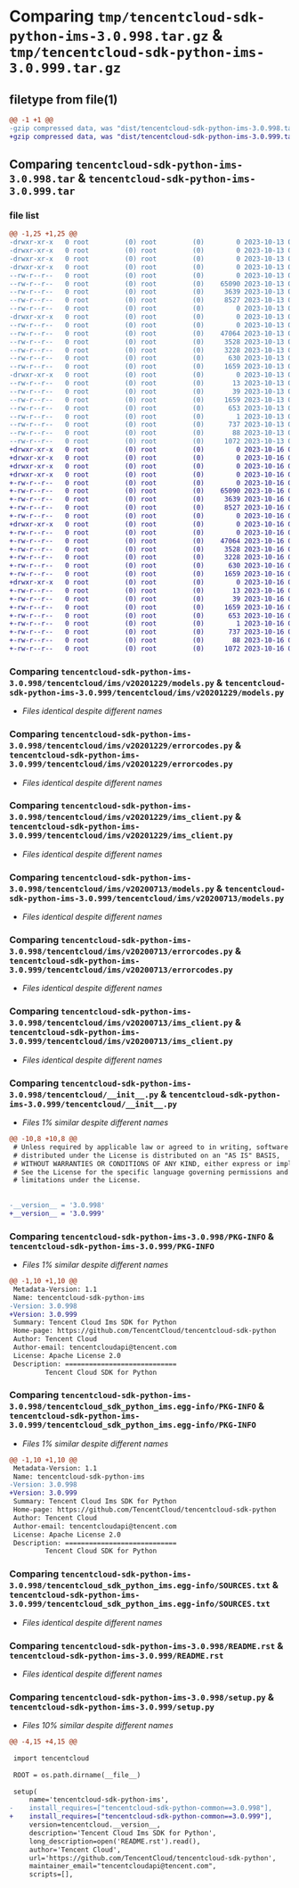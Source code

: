 # Comparing `tmp/tencentcloud-sdk-python-ims-3.0.998.tar.gz` & `tmp/tencentcloud-sdk-python-ims-3.0.999.tar.gz`

## filetype from file(1)

```diff
@@ -1 +1 @@
-gzip compressed data, was "dist/tencentcloud-sdk-python-ims-3.0.998.tar", last modified: Fri Oct 13 00:29:59 2023, max compression
+gzip compressed data, was "dist/tencentcloud-sdk-python-ims-3.0.999.tar", last modified: Mon Oct 16 00:29:12 2023, max compression
```

## Comparing `tencentcloud-sdk-python-ims-3.0.998.tar` & `tencentcloud-sdk-python-ims-3.0.999.tar`

### file list

```diff
@@ -1,25 +1,25 @@
-drwxr-xr-x   0 root         (0) root         (0)        0 2023-10-13 00:29:59.000000 tencentcloud-sdk-python-ims-3.0.998/
-drwxr-xr-x   0 root         (0) root         (0)        0 2023-10-13 00:29:59.000000 tencentcloud-sdk-python-ims-3.0.998/tencentcloud/
-drwxr-xr-x   0 root         (0) root         (0)        0 2023-10-13 00:29:59.000000 tencentcloud-sdk-python-ims-3.0.998/tencentcloud/ims/
-drwxr-xr-x   0 root         (0) root         (0)        0 2023-10-13 00:29:59.000000 tencentcloud-sdk-python-ims-3.0.998/tencentcloud/ims/v20201229/
--rw-r--r--   0 root         (0) root         (0)        0 2023-10-13 00:29:59.000000 tencentcloud-sdk-python-ims-3.0.998/tencentcloud/ims/v20201229/__init__.py
--rw-r--r--   0 root         (0) root         (0)    65090 2023-10-13 00:29:59.000000 tencentcloud-sdk-python-ims-3.0.998/tencentcloud/ims/v20201229/models.py
--rw-r--r--   0 root         (0) root         (0)     3639 2023-10-13 00:29:59.000000 tencentcloud-sdk-python-ims-3.0.998/tencentcloud/ims/v20201229/errorcodes.py
--rw-r--r--   0 root         (0) root         (0)     8527 2023-10-13 00:29:59.000000 tencentcloud-sdk-python-ims-3.0.998/tencentcloud/ims/v20201229/ims_client.py
--rw-r--r--   0 root         (0) root         (0)        0 2023-10-13 00:29:59.000000 tencentcloud-sdk-python-ims-3.0.998/tencentcloud/ims/__init__.py
-drwxr-xr-x   0 root         (0) root         (0)        0 2023-10-13 00:29:59.000000 tencentcloud-sdk-python-ims-3.0.998/tencentcloud/ims/v20200713/
--rw-r--r--   0 root         (0) root         (0)        0 2023-10-13 00:29:59.000000 tencentcloud-sdk-python-ims-3.0.998/tencentcloud/ims/v20200713/__init__.py
--rw-r--r--   0 root         (0) root         (0)    47064 2023-10-13 00:29:59.000000 tencentcloud-sdk-python-ims-3.0.998/tencentcloud/ims/v20200713/models.py
--rw-r--r--   0 root         (0) root         (0)     3528 2023-10-13 00:29:59.000000 tencentcloud-sdk-python-ims-3.0.998/tencentcloud/ims/v20200713/errorcodes.py
--rw-r--r--   0 root         (0) root         (0)     3228 2023-10-13 00:29:59.000000 tencentcloud-sdk-python-ims-3.0.998/tencentcloud/ims/v20200713/ims_client.py
--rw-r--r--   0 root         (0) root         (0)      630 2023-10-13 00:29:59.000000 tencentcloud-sdk-python-ims-3.0.998/tencentcloud/__init__.py
--rw-r--r--   0 root         (0) root         (0)     1659 2023-10-13 00:29:59.000000 tencentcloud-sdk-python-ims-3.0.998/PKG-INFO
-drwxr-xr-x   0 root         (0) root         (0)        0 2023-10-13 00:29:59.000000 tencentcloud-sdk-python-ims-3.0.998/tencentcloud_sdk_python_ims.egg-info/
--rw-r--r--   0 root         (0) root         (0)       13 2023-10-13 00:29:59.000000 tencentcloud-sdk-python-ims-3.0.998/tencentcloud_sdk_python_ims.egg-info/top_level.txt
--rw-r--r--   0 root         (0) root         (0)       39 2023-10-13 00:29:59.000000 tencentcloud-sdk-python-ims-3.0.998/tencentcloud_sdk_python_ims.egg-info/requires.txt
--rw-r--r--   0 root         (0) root         (0)     1659 2023-10-13 00:29:59.000000 tencentcloud-sdk-python-ims-3.0.998/tencentcloud_sdk_python_ims.egg-info/PKG-INFO
--rw-r--r--   0 root         (0) root         (0)      653 2023-10-13 00:29:59.000000 tencentcloud-sdk-python-ims-3.0.998/tencentcloud_sdk_python_ims.egg-info/SOURCES.txt
--rw-r--r--   0 root         (0) root         (0)        1 2023-10-13 00:29:59.000000 tencentcloud-sdk-python-ims-3.0.998/tencentcloud_sdk_python_ims.egg-info/dependency_links.txt
--rw-r--r--   0 root         (0) root         (0)      737 2023-10-13 00:29:59.000000 tencentcloud-sdk-python-ims-3.0.998/README.rst
--rw-r--r--   0 root         (0) root         (0)       88 2023-10-13 00:29:59.000000 tencentcloud-sdk-python-ims-3.0.998/setup.cfg
--rw-r--r--   0 root         (0) root         (0)     1072 2023-10-13 00:29:59.000000 tencentcloud-sdk-python-ims-3.0.998/setup.py
+drwxr-xr-x   0 root         (0) root         (0)        0 2023-10-16 00:29:12.000000 tencentcloud-sdk-python-ims-3.0.999/
+drwxr-xr-x   0 root         (0) root         (0)        0 2023-10-16 00:29:12.000000 tencentcloud-sdk-python-ims-3.0.999/tencentcloud/
+drwxr-xr-x   0 root         (0) root         (0)        0 2023-10-16 00:29:12.000000 tencentcloud-sdk-python-ims-3.0.999/tencentcloud/ims/
+drwxr-xr-x   0 root         (0) root         (0)        0 2023-10-16 00:29:12.000000 tencentcloud-sdk-python-ims-3.0.999/tencentcloud/ims/v20201229/
+-rw-r--r--   0 root         (0) root         (0)        0 2023-10-16 00:29:12.000000 tencentcloud-sdk-python-ims-3.0.999/tencentcloud/ims/v20201229/__init__.py
+-rw-r--r--   0 root         (0) root         (0)    65090 2023-10-16 00:29:12.000000 tencentcloud-sdk-python-ims-3.0.999/tencentcloud/ims/v20201229/models.py
+-rw-r--r--   0 root         (0) root         (0)     3639 2023-10-16 00:29:12.000000 tencentcloud-sdk-python-ims-3.0.999/tencentcloud/ims/v20201229/errorcodes.py
+-rw-r--r--   0 root         (0) root         (0)     8527 2023-10-16 00:29:12.000000 tencentcloud-sdk-python-ims-3.0.999/tencentcloud/ims/v20201229/ims_client.py
+-rw-r--r--   0 root         (0) root         (0)        0 2023-10-16 00:29:12.000000 tencentcloud-sdk-python-ims-3.0.999/tencentcloud/ims/__init__.py
+drwxr-xr-x   0 root         (0) root         (0)        0 2023-10-16 00:29:12.000000 tencentcloud-sdk-python-ims-3.0.999/tencentcloud/ims/v20200713/
+-rw-r--r--   0 root         (0) root         (0)        0 2023-10-16 00:29:12.000000 tencentcloud-sdk-python-ims-3.0.999/tencentcloud/ims/v20200713/__init__.py
+-rw-r--r--   0 root         (0) root         (0)    47064 2023-10-16 00:29:12.000000 tencentcloud-sdk-python-ims-3.0.999/tencentcloud/ims/v20200713/models.py
+-rw-r--r--   0 root         (0) root         (0)     3528 2023-10-16 00:29:12.000000 tencentcloud-sdk-python-ims-3.0.999/tencentcloud/ims/v20200713/errorcodes.py
+-rw-r--r--   0 root         (0) root         (0)     3228 2023-10-16 00:29:12.000000 tencentcloud-sdk-python-ims-3.0.999/tencentcloud/ims/v20200713/ims_client.py
+-rw-r--r--   0 root         (0) root         (0)      630 2023-10-16 00:29:12.000000 tencentcloud-sdk-python-ims-3.0.999/tencentcloud/__init__.py
+-rw-r--r--   0 root         (0) root         (0)     1659 2023-10-16 00:29:12.000000 tencentcloud-sdk-python-ims-3.0.999/PKG-INFO
+drwxr-xr-x   0 root         (0) root         (0)        0 2023-10-16 00:29:12.000000 tencentcloud-sdk-python-ims-3.0.999/tencentcloud_sdk_python_ims.egg-info/
+-rw-r--r--   0 root         (0) root         (0)       13 2023-10-16 00:29:12.000000 tencentcloud-sdk-python-ims-3.0.999/tencentcloud_sdk_python_ims.egg-info/top_level.txt
+-rw-r--r--   0 root         (0) root         (0)       39 2023-10-16 00:29:12.000000 tencentcloud-sdk-python-ims-3.0.999/tencentcloud_sdk_python_ims.egg-info/requires.txt
+-rw-r--r--   0 root         (0) root         (0)     1659 2023-10-16 00:29:12.000000 tencentcloud-sdk-python-ims-3.0.999/tencentcloud_sdk_python_ims.egg-info/PKG-INFO
+-rw-r--r--   0 root         (0) root         (0)      653 2023-10-16 00:29:12.000000 tencentcloud-sdk-python-ims-3.0.999/tencentcloud_sdk_python_ims.egg-info/SOURCES.txt
+-rw-r--r--   0 root         (0) root         (0)        1 2023-10-16 00:29:12.000000 tencentcloud-sdk-python-ims-3.0.999/tencentcloud_sdk_python_ims.egg-info/dependency_links.txt
+-rw-r--r--   0 root         (0) root         (0)      737 2023-10-16 00:29:12.000000 tencentcloud-sdk-python-ims-3.0.999/README.rst
+-rw-r--r--   0 root         (0) root         (0)       88 2023-10-16 00:29:12.000000 tencentcloud-sdk-python-ims-3.0.999/setup.cfg
+-rw-r--r--   0 root         (0) root         (0)     1072 2023-10-16 00:29:12.000000 tencentcloud-sdk-python-ims-3.0.999/setup.py
```

### Comparing `tencentcloud-sdk-python-ims-3.0.998/tencentcloud/ims/v20201229/models.py` & `tencentcloud-sdk-python-ims-3.0.999/tencentcloud/ims/v20201229/models.py`

 * *Files identical despite different names*

### Comparing `tencentcloud-sdk-python-ims-3.0.998/tencentcloud/ims/v20201229/errorcodes.py` & `tencentcloud-sdk-python-ims-3.0.999/tencentcloud/ims/v20201229/errorcodes.py`

 * *Files identical despite different names*

### Comparing `tencentcloud-sdk-python-ims-3.0.998/tencentcloud/ims/v20201229/ims_client.py` & `tencentcloud-sdk-python-ims-3.0.999/tencentcloud/ims/v20201229/ims_client.py`

 * *Files identical despite different names*

### Comparing `tencentcloud-sdk-python-ims-3.0.998/tencentcloud/ims/v20200713/models.py` & `tencentcloud-sdk-python-ims-3.0.999/tencentcloud/ims/v20200713/models.py`

 * *Files identical despite different names*

### Comparing `tencentcloud-sdk-python-ims-3.0.998/tencentcloud/ims/v20200713/errorcodes.py` & `tencentcloud-sdk-python-ims-3.0.999/tencentcloud/ims/v20200713/errorcodes.py`

 * *Files identical despite different names*

### Comparing `tencentcloud-sdk-python-ims-3.0.998/tencentcloud/ims/v20200713/ims_client.py` & `tencentcloud-sdk-python-ims-3.0.999/tencentcloud/ims/v20200713/ims_client.py`

 * *Files identical despite different names*

### Comparing `tencentcloud-sdk-python-ims-3.0.998/tencentcloud/__init__.py` & `tencentcloud-sdk-python-ims-3.0.999/tencentcloud/__init__.py`

 * *Files 1% similar despite different names*

```diff
@@ -10,8 +10,8 @@
 # Unless required by applicable law or agreed to in writing, software
 # distributed under the License is distributed on an "AS IS" BASIS,
 # WITHOUT WARRANTIES OR CONDITIONS OF ANY KIND, either express or implied.
 # See the License for the specific language governing permissions and
 # limitations under the License.
 
 
-__version__ = '3.0.998'
+__version__ = '3.0.999'
```

### Comparing `tencentcloud-sdk-python-ims-3.0.998/PKG-INFO` & `tencentcloud-sdk-python-ims-3.0.999/PKG-INFO`

 * *Files 1% similar despite different names*

```diff
@@ -1,10 +1,10 @@
 Metadata-Version: 1.1
 Name: tencentcloud-sdk-python-ims
-Version: 3.0.998
+Version: 3.0.999
 Summary: Tencent Cloud Ims SDK for Python
 Home-page: https://github.com/TencentCloud/tencentcloud-sdk-python
 Author: Tencent Cloud
 Author-email: tencentcloudapi@tencent.com
 License: Apache License 2.0
 Description: ============================
         Tencent Cloud SDK for Python
```

### Comparing `tencentcloud-sdk-python-ims-3.0.998/tencentcloud_sdk_python_ims.egg-info/PKG-INFO` & `tencentcloud-sdk-python-ims-3.0.999/tencentcloud_sdk_python_ims.egg-info/PKG-INFO`

 * *Files 1% similar despite different names*

```diff
@@ -1,10 +1,10 @@
 Metadata-Version: 1.1
 Name: tencentcloud-sdk-python-ims
-Version: 3.0.998
+Version: 3.0.999
 Summary: Tencent Cloud Ims SDK for Python
 Home-page: https://github.com/TencentCloud/tencentcloud-sdk-python
 Author: Tencent Cloud
 Author-email: tencentcloudapi@tencent.com
 License: Apache License 2.0
 Description: ============================
         Tencent Cloud SDK for Python
```

### Comparing `tencentcloud-sdk-python-ims-3.0.998/tencentcloud_sdk_python_ims.egg-info/SOURCES.txt` & `tencentcloud-sdk-python-ims-3.0.999/tencentcloud_sdk_python_ims.egg-info/SOURCES.txt`

 * *Files identical despite different names*

### Comparing `tencentcloud-sdk-python-ims-3.0.998/README.rst` & `tencentcloud-sdk-python-ims-3.0.999/README.rst`

 * *Files identical despite different names*

### Comparing `tencentcloud-sdk-python-ims-3.0.998/setup.py` & `tencentcloud-sdk-python-ims-3.0.999/setup.py`

 * *Files 10% similar despite different names*

```diff
@@ -4,15 +4,15 @@
 
 import tencentcloud
 
 ROOT = os.path.dirname(__file__)
 
 setup(
     name='tencentcloud-sdk-python-ims',
-    install_requires=["tencentcloud-sdk-python-common==3.0.998"],
+    install_requires=["tencentcloud-sdk-python-common==3.0.999"],
     version=tencentcloud.__version__,
     description='Tencent Cloud Ims SDK for Python',
     long_description=open('README.rst').read(),
     author='Tencent Cloud',
     url='https://github.com/TencentCloud/tencentcloud-sdk-python',
     maintainer_email="tencentcloudapi@tencent.com",
     scripts=[],
```

